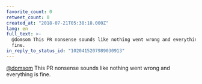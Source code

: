 ```yaml
---
favorite_count: 0
retweet_count: 0
created_at: "2018-07-21T05:38:18.000Z"
lang: en
full_text: >-
  @domsom This PR nonsense sounds like nothing went wrong and everything is
  fine.
in_reply_to_status_id: "1020415207989030913"
---
```


[@domsom](https://twitter.com/domsom) This PR nonsense sounds like nothing went
wrong and everything is fine.

